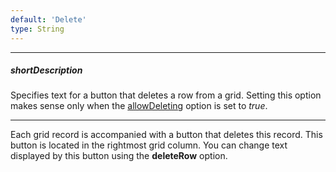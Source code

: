 ```yaml
---
default: 'Delete'
type: String
---
```

---
##### shortDescription
Specifies text for a button that deletes a row from a grid. Setting this option makes sense only when the [allowDeleting](/api-reference/10%20UI%20Widgets/dxDataGrid/1%20Configuration/editing/allowDeleting.md '/Documentation/ApiReference/UI_Widgets/dxDataGrid/Configuration/editing/#allowDeleting') option is set to *true*.

---
Each grid record is accompanied with a button that deletes this record. This button is located in the rightmost grid column. You can change text displayed by this button using the **deleteRow** option.
